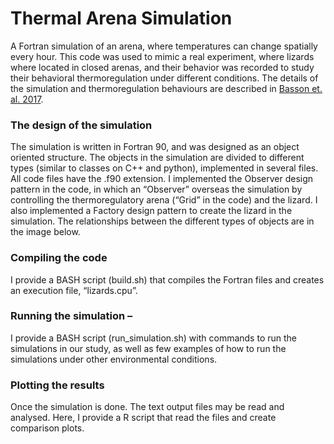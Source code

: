 # Thermal Arena Simulation
A Fortran simulation of an arena, where temperatures can change spatially every hour. This code was used to mimic a real experiment, where lizards where located in closed arenas, and their behavior was recorded to study their behavioral thermoregulation under different conditions. The details of the simulation and thermoregulation behaviours are described in [Basson et. al. 2017](http://onlinelibrary.wiley.com/doi/10.1111/1365-2435.12795/full).

### The design of the simulation
The simulation is written in Fortran 90, and was designed as an object oriented structure. The objects in the simulation are divided to different types (similar to classes on C++ and python), implemented in several files. All code files have the .f90 extension. I implemented the Observer design pattern in the code, in which an “Observer” overseas the simulation by controlling the thermoregulatory arena (“Grid” in the code) and the lizard. I also implemented a Factory design pattern to create the lizard in the simulation. The relationships between the different types of objects are in the image below.
 
### Compiling the code 
I provide a BASH script (build.sh) that compiles the Fortran files and creates an execution file, “lizards.cpu”. 

### Running the simulation – 
I provide a BASH script (run_simulation.sh) with commands to run the simulations in our study, as well as few examples of how to run the simulations under other environmental conditions. 

### Plotting the results
Once the simulation is done. The text output files may be read and analysed. Here, I provide a R script that read the files and create comparison plots. 
